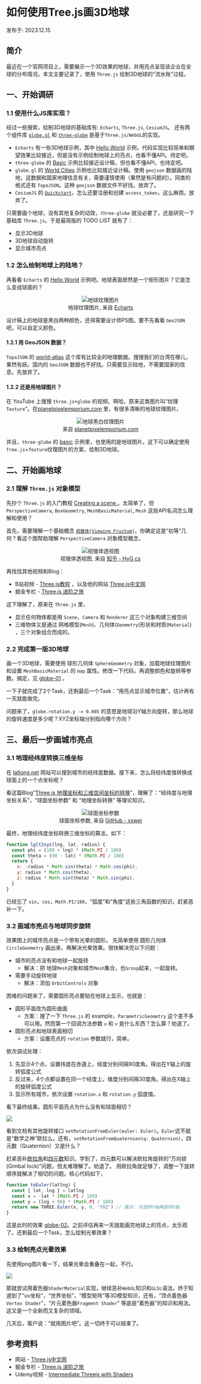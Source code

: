 # 如何使用Tree.js画3D地球

发布于: 2023.12.15

## 简介

最近在一个官网项目上，需要展示一个3D效果的地球，并用亮点呈现该企业在全球的分布情况。本文主要记录了，使用 `Three.js` 绘制3D地球的“流水账”过程。

## 一、开始调研

### 1.1 使用什么JS库实现？

经过一些搜索，绘制3D地球的基础库有: `Echarts`, `Three.js`, `CesiumJS`。
还有两个组件库 [`globe.gl`](https://globe.gl/) 和 [`three-globe`](https://github.com/vasturiano/three-globe) 是基于`Three.js/WebGL`的实现。

* `Echarts` 有一些3D地球示例，其中 [Hello World](https://echarts.apache.org/examples/zh/editor.html?c=globe-echarts-gl-hello-world&gl=1) 示例，代码实现比较简单和期望效果比较接近，但是没有示例绘制地球上的亮点，也看不懂API。待定吧。
* `three-globe` 的 [Basic](https://vasturiano.github.io/three-globe/example/basic/) 示例比较接近设计稿，但也看不懂API，也待定吧。
* `globe.gl` 的 [World Cities](https://globe.gl/example/world-cities/) 示例也比较接近设计稿。使用 `geojson` 数据画的陆地，这数据和国家地理信息有关，需要谨慎使用（果然是有问题的）。同类的格式还有 `TopoJSON`。这种 `geojson` 数据文件不好找。放弃了。
* `CesiumJS` 的 [`Quickstart`](https://cesium.com/learn/cesiumjs-learn/cesiumjs-quickstart/)，怎么还要注册和创建 `access_token`，这么麻烦。放弃了。

只需要画个地球，没有其他复杂的动效，`three-globe` 就没必要了，还是研究一下基础库 `Three.js`。于是最简版的 TODO LIST 就有了：

* 显示3D地球
* 3D地球自动旋转
* 显示城市亮点

### 1.2 怎么绘制地球上的陆地？

再看看 `Echarts` 的 [Hello World](https://echarts.apache.org/examples/zh/editor.html?c=globe-echarts-gl-hello-world&gl=1) 示例吧。地球表面居然是一个矩形图片？它是怎么变成球面的？

<!-- markdownlint-disable no-inline-html -->
<figure style="text-align:center;">
  <img src="https://echarts.apache.org/examples/data-gl/asset/world.topo.bathy.200401.jpg" alt="地球纹理图片" />
  <figcaption>地球纹理图片, 来自 <a href="https://echarts.apache.org">Echarts</a></figcaption>
</figure>
<!-- markdownlint-enable no-inline-html -->

设计稿上的地球是黑白两种颜色，还得需要设计师PS图。要不先看看 `GeoJSON` 吧，可以自定义颜色。

#### 1.2.1 用 GeoJSON 数据？

`TopoJSON` 的 [world-atlas](https://github.com/topojson/world-atlas#file-reference) 这个库有比较全的地理数据。搜搜我们的台湾在哪儿，果然有妖。国内的 `GeoJSON` 数据也不好找。只需要显示陆地，不需要国家的信息。先放弃了。

#### 1.2.2 还是用地球图片？

在 YouTube 上搜搜 `three.js+globe` 的视频。啊哈，原来这类图片叫“纹理`Texture`”。在[planetpixelemporium.com](https://planetpixelemporium.com/earth8081.html) 里，有很多清晰的地球纹理图片。

<!-- markdownlint-disable no-inline-html -->
<figure style="text-align:center;">
  <img src="https://planetpixelemporium.com/download/download.php?earthspec1k.jpg" alt="地球黑白纹理图片" />
  <figcaption>来自 <a href="https://planetpixelemporium.com">planetpixelemporium.com</a></figcaption>
</figure>
<!-- markdownlint-enable no-inline-html -->

并且，`three-globe` 的 [basic](https://vasturiano.github.io/three-globe/example/basic/) 示例里，也使用的是地球图片。这下可以确定使用 `Tree.js`+`Texture`纹理图片的方案，绘制3D地球。

## 二、开始画地球

### 2.1 理解 `Three.js` 对象模型

先抄个 `Three.js` 的入门教程 [Creating a scene
](https://threejs.org/docs/index.html#manual/en/introduction/Creating-a-scene)。太简单了，但 `PerspectiveCamera`, `BoxGeometry`, `MeshBasicMaterial`, `Mesh` 这些API名词怎么理解和使用？

首先，需要理解一个基础概念 [`视锥体(Viewing Frustum)`](https://cloud.tencent.com/developer/article/1802253)，你确定这是“初等”几何？看这个图帮助理解 `PerspectiveCamera` 对象模型概念，

<!-- markdownlint-disable no-inline-html -->
<figure style="text-align:center;">
  <img src="https://pic1.zhimg.com/80/v2-1f6900f362f99c0257041fd7c6e77bb0_720w.webp" alt="视锥体透视图" />
  <figcaption>视锥体透视图, 来自 <a href="https://zhuanlan.zhihu.com/p/510877492">知乎 - HyG cs</a></figcaption>
</figure>
<!-- markdownlint-enable no-inline-html -->

再找找其他视频和Blog：

* B站视频 - [Three.js教程](https://www.bilibili.com/video/BV14r4y1G7h4/?share_source=copy_web&vd_source=87fd4ba12cc3bed7aed51c523b6749af) ，以及他的网站 [Three.js中文网](http://www.webgl3d.cn/)
* 掘金专栏 - [Three.js 进阶之旅](https://github.com/dragonir/threejs-odessey)

这下理解了，原来在 `Three.js` 里，

* 显示任何物体都是用 `Scene`，`Camera` 和 `Renderer` 这三个对象构建三维空间
* 三维物体又是通过 网格模型(`Mesh`)、几何体(`Geometry`)形状和材质(`Material`) ，三个对象组合而成的。

### 2.2 完成第一版3D地球

画一个3D地球，需要使用 球形几何体 `SphereGeometry` 对象，加载地球纹理图片和设置 `MeshBasicMaterial` 的 `map` 属性。修改一下代码，再调整颜色和旋转等参数。搞定，见 [globe-01](./12/globe-01.html) 。

一下子就完成了2个Task，还剩最后一个Task：“用亮点显示城市位置”，估计再有一天就能做完。

问题来了，`globe.rotation.y -= 0.005` 的意思是地球沿Y轴方向旋转，那么地球的旋转速度是多少呢？XYZ坐标轴分别指向哪个方向？

## 三、最后一步画城市亮点

### 3.1 地理经纬度转换三维坐标

在 [latlong.net](https://www.latlong.net/) 网站可以搜到城市的经纬度数据。接下来，怎么将经纬度值转换成球面上的一个点坐标呢？

看这篇Blog“[Three.js 地理坐标和三维空间坐标的转换](https://github.com/verymuch/blog/issues/12)”，理解了：“经纬度与地理坐标关系”，“球面坐标参数” 和 “地理坐标转换” 等理论知识。
<!-- markdownlint-disable no-inline-html -->
<figure style="text-align:center;">
  <img src="https://github.com/xswei/ThreeJS_demo/raw/master/examples/02/zzx.png" alt="球面坐标参数" />
  <figcaption>球面坐标参数, 来自 <a href="https://github.com/xswei">GitHub - xswei</a></figcaption>
</figure>
<!-- markdownlint-enable no-inline-html -->

最终，地理经纬度坐标转换三维坐标的算法，如下：

```javascript
function lglt2xyz(lng, lat, radius) {
  const phi = (180 + lng) * (Math.PI / 180)
  const theta = (90 - lat) * (Math.PI / 180)
  return {
    x: -radius * Math.sin(theta) * Math.cos(phi),
    y: radius * Math.cos(theta),
    z: radius * Math.sin(theta) * Math.sin(phi),
  }
}
```

已经忘了 `sin`，`cos`，`Math.PI/180`，“弧度”和“角度”这些三角函数的知识，赶紧恶补一下。

### 3.2 画城市亮点与地球同步旋转

效果图上的城市亮点是一个带有光晕的圆形。
先简单使用 圆形几何体`CircleGeometry` 画出来，再解决光晕效果。很快解决完以下问题：

* 城市的亮点没有和地球一起旋转
  * 解决：把 地球`Mesh`对象和城市`Mesh`集合，也`Group`起来，一起旋转。
* 需要手动旋转地球
  * 解决：添加 `OrbitControls` 对象

困难的问题来了，需要圆形亮点要贴在地球上显示，也就是：

* 圆形平面改为圆形曲面
  * 方案：搜了一下 `Three.js` 的 example，`ParametricGeometry` 这个差不多可以用。然而第一个回调方法参数 `u` 和 `v` 是什么东西？怎么算？劝退了。
* 圆形亮点和地球表面相切
  * 方案：设置亮点的 `rotation` 参数就行，简单。

依次调试处理：

1. 先显示4个点，设置纬度在赤道上，经度分别间隔90度角。得出在Y轴上的旋转弧度公式
2. 反过来，4个点都设置在同一个经度上，维度分别间隔30度角。得出在X轴上的旋转弧度公式
3. 显示所有城市，依次设置 `rotation.x` 和 `rotation.y` 弧度值。

看下最终结果。圆形平面亮点为什么没有和球面相切？

<!-- markdownlint-disable-next-line no-alt-text -->
![](./12/earth-city-1.webp)

看到文档有其他旋转接口 `setRotationFromEuler(euler: Euler)`。`Euler`这不就是“数学之神”欧拉么。还有，`setRotationFromQuaternion(q: Quaternion)`，四元数（Quaternion）又是什么？

赶紧恶补[欧拉角](https://www.youtube.com/watch?v=qqlLshaHqeE)和[四元数](https://www.youtube.com/watch?v=zjMuIxRvygQ)知识。学到了，四元数可以解决欧拉角旋转的“万向锁(Gimbal lock)”问题，但太难理解了。劝退了。
用欧拉角就足够了，调整一下旋转顺序就解决了相切的问题。核心代码如下，

```javascript
function toEuler(latlng) {
  const { lat, lng } = latlng
  const x = -lat * (Math.PI / 180)
  const y = (lng + 90) * (Math.PI / 180)
  return new THREE.Euler(x, y, 0, 'YXZ') // 重点: 先旋转Y轴再旋转X轴
}
```

这是此时的效果 [globe-02](./12/globe-02.html)。之前评估再来一天就能画完地球上的亮点，太乐观了。还剩最后一个Task，怎么绘制光晕效果？

### 3.3 绘制亮点光晕效果

先使用png图片看一下，结果光晕会重叠在一起，不行。

<!-- markdownlint-disable-next-line no-alt-text -->
![](./12/earth-dots-bug.webp)

那就尝试用着色器`ShaderMaterial`实现，继续恶补`WebGL`知识和`GLSL`语法。终于知道到了“uv坐标”，“世界坐标”，“模型矩阵”等3D模型知识，还有，“顶点着色器`Vertex Shader`”，“片元着色器`Fragment Shader`” 等底层“着色器”的知识和用法。这又是一个全新而又复杂的领域。

几天后，客户说：“就用图片吧”。这一切终于可以结束了。

## 参考资料

* 网站 - [Three.js中文网](http://www.webgl3d.cn/)
* 掘金专栏 - [Three.js 进阶之旅](https://github.com/dragonir/threejs-odessey)
* Udemy视频 - [Intermediate Threejs with Shaders](https://thoughtworks.udemy.com/course/intermediate-threejs-with-shaders/learn)

